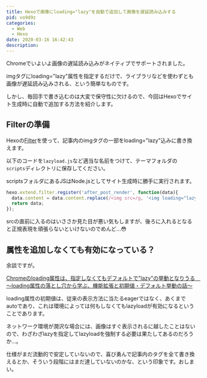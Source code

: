 ```yaml
---
title: Hexoで画像にloading="lazy"を自動で追加して画像を遅延読み込みする
pid: vo9d9z
categories:
  - Web
  - Hexo
date: 2020-03-16 16:42:43
description:
---
```


Chromeでいよいよ画像の遅延読み込みがネイティブでサポートされました。

imgタグにloading="lazy"属性を指定するだけで、ライブラリなどを使わずとも画像が遅延読み込みされる、という簡単なものです。

しかし、毎回手で書き込むのは大変で保守性に欠けるので、今回はHexoでサイト生成時に自動で追加する方法を紹介します。

## Filterの準備

Hexoの[Filter](https://hexo.io/api/filter.html)を使って、記事内のimgタグの一部をloading="lazy"込みに書き換えます。

以下のコードを`lazyload.js`など適当な名前をつけて、テーマフォルダの`scripts`ディレクトリに保存してください。

scriptsフォルダにあるJSはNode.jsとしてサイト生成時に勝手に実行されます。


```javascript
hexo.extend.filter.register('after_post_render', function(data){
  data.content = data.content.replace(/<img src=/g, '<img loading="lazy" src=');
  return data;
});
```

srcの直前に入るのはいささか見た目が悪い気もしますが、後ろに入れるとなると正規表現を頑張らないといけないのでめんど...😳


## 属性を追加しなくても有効になっている？

余談ですが。

[Chromeのloading属性は、指定しなくてもデフォルトで"lazy"の挙動となりうる　～loading属性の落とし穴から学ぶ、機能拡張と初期値・デフォルト挙動の話～](https://qiita.com/spaceonly/items/9d9b3fe46e43524a535a)

loading属性の初期値は、従来の表示方法に当たるeagerではなく、あくまでautoであり、これは環境によっては何もしなくてもlazyloadが有効になるということであります。

ネットワーク環境が潤沢な場合には、画像はすぐ表示されるに越したことはないので、わざわざlazyを指定してlazyloadを強制する必要は果たしてあるのだろうか...。

仕様がまだ流動的で安定していないので、喜び勇んで記事内のタグを全て書き換えるとか、そういう段階にはまだ達していないのかな、という印象です。おしまい。
